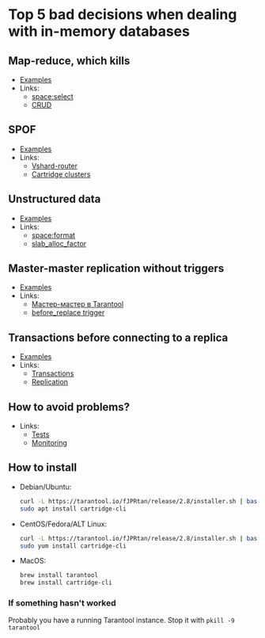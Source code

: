 # Top 5 bad decisions when dealing with in-memory databases

## Map-reduce, which kills

- [Examples](select/README.md)
- Links:
    - [space:select](https://www.tarantool.io/en/doc/latest/reference/reference_lua/box_space/select/)
    - [CRUD](https://github.com/tarantool/crud)

## SPOF

- [Examples](spof/README.md)
- Links:
    - [Vshard-router](https://www.tarantool.io/en/doc/latest/reference/reference_rock/vshard/vshard_architecture/#vshard-router)
    - [Cartridge clusters](https://dev.to/tarantool/scaling-clusters-without-any-hassle-46in)

## Unstructured data

- [Examples](arrays/init.lua)
- Links:
    - [space:format](https://www.tarantool.io/en/doc/latest/reference/reference_lua/box_space/format/)
    - [slab_alloc_factor](https://www.tarantool.io/en/doc/latest/reference/configuration/#confval-slab_alloc_factor)

## Master-master replication without triggers

- [Examples](master-master/README.md)
- Links:
    - [Мастер-мастер в Tarantool](https://www.tarantool.io/en/doc/latest/concepts/replication/repl_architecture/#replication-roles-master-and-replica)
    - [before_replace trigger](https://www.tarantool.io/en/doc/latest/reference/reference_lua/box_space/before_replace/)

## Transactions before connecting to a replica

- [Examples](transactions/README.md)
- Links:
    - [Transactions](https://www.tarantool.io/en/doc/latest/book/box/atomic/)
    - [Replication](https://www.tarantool.io/en/doc/latest/book/replication/repl_architecture/)

## How to avoid problems?

- Links:
    - [Tests](https://dev.to/tarantool/how-to-write-three-times-fewer-lines-of-code-when-doing-load-testing-9lb)
    - [Monitoring](https://www.tarantool.io/en/doc/latest/book/monitoring/)

## How to install

- Debian/Ubuntu:
  ```bash
  curl -L https://tarantool.io/fJPRtan/release/2.8/installer.sh | bash
  sudo apt install cartridge-cli
  ```

- CentOS/Fedora/ALT Linux:
  ```bash
  curl -L https://tarantool.io/fJPRtan/release/2.8/installer.sh | bash
  sudo yum install cartridge-cli
  ```

- MacOS:
  ```bash
  brew install tarantool
  brew install cartridge-cli
  ```

### If something hasn't worked

Probably you have a running Tarantool instance. Stop it with `pkill -9 tarantool`
